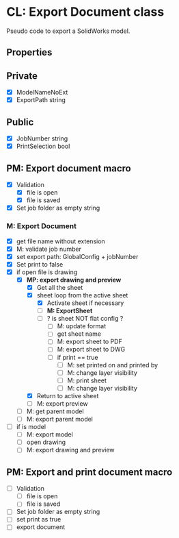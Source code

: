 # CL: Export Document class

Pseudo code to export a SolidWorks model.

## Properties

## Private

- [x] ModelNameNoExt
- [x] ExportPath string

## Public

- [x] JobNumber string
- [x] PrintSelection bool

## PM: Export document macro

- [x] Validation
  - [x] file is open
  - [x] file is saved
- [x] Set job folder as empty string

### M: Export Document

- [x] get file name without extension
- [x] M: validate job number
- [x] set export path: GlobalConfig + jobNumber
- [x] Set print to false
- [x] if open file is drawing
  - [x] **MP: export drawing and preview**
    - [x] Get all the sheet
    - [x] sheet loop from the active sheet
      - [x] Activate sheet if necessary
      - [ ] **M: ExportSheet**
      - [ ] ? is sheet NOT flat config ?
        - [ ] M: update format
        - [ ] get sheet name
        - [ ] M: export sheet to PDF
        - [ ] M: export sheet to DWG
        - [ ] if print == true
          - [ ] M: set printed on and printed by
          - [ ] M: change layer visibility
          - [ ] M: print sheet
          - [ ] M: change layer visibility
    - [x] Return to active sheet
    - [ ] M: export preview
  - [ ] M: get parent model
  - [ ] M: export parent model
- [ ] if is model
  - [ ] M: export model
  - [ ] open drawing
  - [ ] M: export drawing and preview

## PM: Export and print document macro

- [ ] Validation
  - [ ] file is open
  - [ ] file is saved
- [ ] Set job folder as empty string
- [ ] set print as true
- [ ] export document
